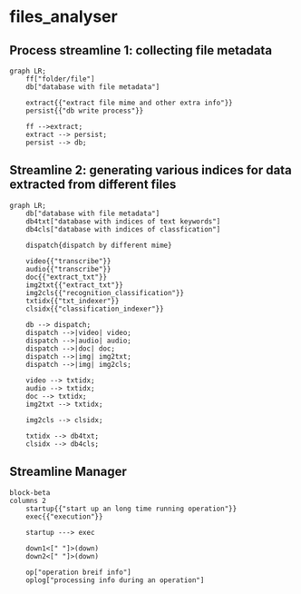# files_analyser

## Process streamline 1: collecting file metadata


```mermaid
graph LR;
    ff["folder/file"]
    db["database with file metadata"]

    extract{{"extract file mime and other extra info"}}
    persist{{"db write process"}}

    ff -->extract;
    extract --> persist;
    persist --> db;
```

## Streamline 2: generating various indices for data extracted from different files


```mermaid
graph LR;
    db["database with file metadata"]
    db4txt["database with indices of text keywords"]
    db4cls["database with indices of classfication"]

    dispatch{dispatch by different mime}

    video{{"transcribe"}}
    audio{{"transcribe"}}
    doc{{"extract_txt"}}
    img2txt{{"extract_txt"}}
    img2cls{{"recognition_classification"}}
    txtidx{{"txt_indexer"}}
    clsidx{{"classification_indexer"}}

    db --> dispatch;
    dispatch -->|video| video;
    dispatch -->|audio| audio;
    dispatch -->|doc| doc;
    dispatch -->|img| img2txt;
    dispatch -->|img| img2cls;

    video --> txtidx;
    audio --> txtidx;
    doc --> txtidx;
    img2txt --> txtidx;

    img2cls --> clsidx;

    txtidx --> db4txt;
    clsidx --> db4cls;
```

## Streamline Manager

```mermaid
block-beta
columns 2
    startup{{"start up an long time running operation"}}
    exec{{"execution"}}

    startup ---> exec

    down1<[" "]>(down)
    down2<[" "]>(down)

    op["operation breif info"]
    oplog["processing info during an operation"]
```